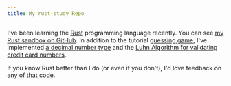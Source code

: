 ```yaml
---
title: My rust-study Repo
---
```


I've been learning the [Rust](http://www.rust-lang.org/) programming language recently.
You can see [my Rust sandbox on GitHub](https://github.com/duelinmarkers/rust-study).
In addition to the tutorial
[guessing game](https://github.com/duelinmarkers/rust-study/tree/master/guessing_game),
I've implemented
[a decimal number type](https://github.com/duelinmarkers/rust-study/tree/master/decimal)
and the
[Luhn Algorithm for validating credit card numbers](https://github.com/duelinmarkers/rust-study/tree/master/luhn-check).

If you know Rust better than I do (or even if you don't),
I'd love feedback on any of that code.
